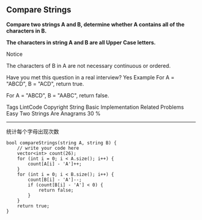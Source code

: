 ## Compare Strings  ##

**Compare two strings A and B, determine whether A contains all of the characters in B.**

**The characters in string A and B are all Upper Case letters.**

 Notice

The characters of B in A are not necessary continuous or ordered.

Have you met this question in a real interview? Yes
Example
For A = "ABCD", B = "ACD", return true.

For A = "ABCD", B = "AABC", return false.

Tags 
LintCode Copyright String Basic Implementation
Related Problems 
Easy Two Strings Are Anagrams 30 %

----------
统计每个字母出现次数

	bool compareStrings(string A, string B) {
	    // write your code here
	    vector<int> count(26);
	    for (int i = 0; i < A.size(); i++) {
	        count[A[i] - 'A']++;
	    }
	    for (int i = 0; i < B.size(); i++) {
	        count[B[i] - 'A']--;
	        if (count[B[i] - 'A'] < 0) {
	            return false;
	        }
	    }
	    return true;
	}